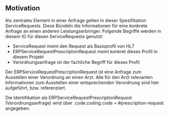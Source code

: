 ## Motivation

Als zentrales Element in einer Anfrage gelten in dieser Spezifikation ServiceRequests. Diese Bündeln die Informationen für eine konkrete Anfrage an einen anderen Leistungserbringer. Folgende Begriffe werden in diesem IG für diesen ServiceRequests genutzt:

* ServiceRequest meint den Request als Basisprofil von HL7
* ERPServiceRequestPrescriptionRequest meint konkret dieses Profil in diesem Projekt
* Verordnungsanfrage ist der fachliche Begriff für dieses Profil

Der ERPServiceRequestPrescriptionRequest ist eine Anfrage zum Ausstellen einer Verordnung an einen Arzt. Alle für den Arzt relevanten Informationen zum Ausstellen einer entsprechenden Verordnung sind hier aufgeführt, bzw. referenziert.

Die Identifikation als ERPServiceRequestPrescriptionRequest (Verordnungsanfrage) wird über .code.coding.code = #prescription-request angegeben.
